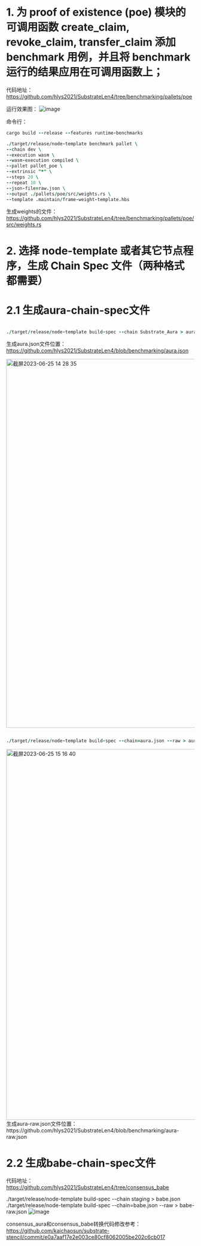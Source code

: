# 1. 为 proof of existence (poe) 模块的可调用函数 create_claim, revoke_claim, transfer_claim 添加 benchmark 用例，并且将 benchmark 运行的结果应用在可调用函数上；
代码地址：https://github.com/hlys2021/SubstrateLen4/tree/benchmarking/pallets/poe

运行效果图：
![image](https://github.com/hlys2021/SubstrateLen4/assets/84297799/a6c0b07f-20ed-4a91-aad5-c459adb55d58)



命令行：
```j
cargo build --release --features runtime-benchmarks

./target/release/node-template benchmark pallet \
--chain dev \
--execution wasm \
--wasm-execution compiled \
--pallet pallet_poe \
--extrinsic "*" \
--steps 20 \
--repeat 10 \
--json-file=raw.json \
--output ./pallets/poe/src/weights.rs \
--template .maintain/frame-weight-template.hbs
```
生成weights的文件： https://github.com/hlys2021/SubstrateLen4/tree/benchmarking/pallets/poe/src/weights.rs

# 2. 选择 node-template 或者其它节点程序，生成 Chain Spec 文件（两种格式都需要）

# 2.1 生成aura-chain-spec文件

```j

./target/release/node-template build-spec --chain Substrate_Aura > aura.json
```
生成aura.json文件位置：https://github.com/hlys2021/SubstrateLen4/blob/benchmarking/aura.json

<img width="986" alt="截屏2023-06-25 14 28 35" src="https://github.com/xuanwenchao/substrate_demo/assets/1876277/f94808d6-ec67-40e4-b164-2d794c6534e0">

```j

./target/release/node-template build-spec --chain=aura.json --raw > aura-raw.json
```
<img width="991" alt="截屏2023-06-25 15 16 40" src="https://github.com/xuanwenchao/substrate_demo/assets/1876277/a701420e-ab06-4d77-bf74-1c5c94ca5b0a">
生成aura-raw.json文件位置：https://github.com/hlys2021/SubstrateLen4/blob/benchmarking/aura-raw.json

# 2.2 生成babe-chain-spec文件
代码地址：https://github.com/hlys2021/SubstrateLen4/tree/consensus_babe

./target/release/node-template build-spec --chain staging > babe.json
./target/release/node-template build-spec --chain=babe.json --raw > babe-raw.json
![image](https://github.com/hlys2021/SubstrateLen4/assets/84297799/5bf965f3-1122-4d42-ba05-ba7f54b6e0c1)

consensus_aura和consensus_babe转换代码修改参考：https://github.com/kaichaosun/substrate-stencil/commit/e0a7aaf17e2e003ce80cf8062005be202c6cb017
